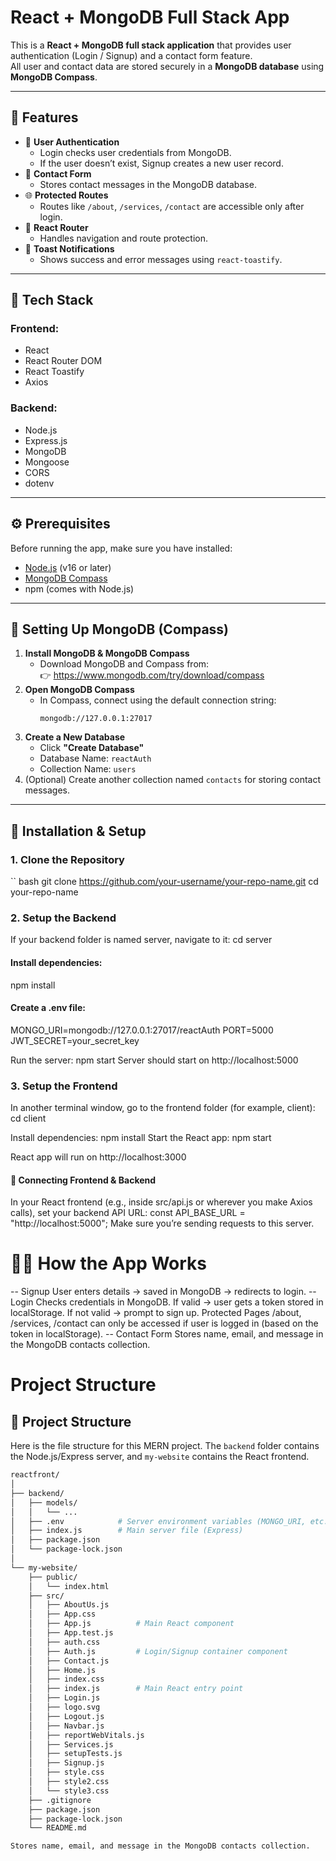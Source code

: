 # React + MongoDB Full Stack App

This is a **React + MongoDB full stack application** that provides user authentication (Login / Signup) and a contact form feature.  
All user and contact data are stored securely in a **MongoDB database** using **MongoDB Compass**.

---

## 🚀 Features

- 🔐 **User Authentication**
  - Login checks user credentials from MongoDB.
  - If the user doesn’t exist, Signup creates a new user record.
- 📝 **Contact Form**
  - Stores contact messages in the MongoDB database.
- 🌐 **Protected Routes**
  - Routes like `/about`, `/services`, `/contact` are accessible only after login.
- 🧠 **React Router**
  - Handles navigation and route protection.
- 💬 **Toast Notifications**
  - Shows success and error messages using `react-toastify`.

---

## 🧩 Tech Stack

### Frontend:
- React
- React Router DOM
- React Toastify
- Axios

### Backend:
- Node.js
- Express.js
- MongoDB
- Mongoose
- CORS
- dotenv

---

## ⚙️ Prerequisites

Before running the app, make sure you have installed:

- [Node.js](https://nodejs.org/) (v16 or later)
- [MongoDB Compass](https://www.mongodb.com/products/tools/compass)
- npm (comes with Node.js)

---

## 🧠 Setting Up MongoDB (Compass)

1. **Install MongoDB & MongoDB Compass**
   - Download MongoDB and Compass from:  
     👉 https://www.mongodb.com/try/download/compass
2. **Open MongoDB Compass**
   - In Compass, connect using the default connection string:  
     ```
     mongodb://127.0.0.1:27017
     ```
3. **Create a New Database**
   - Click **"Create Database"**
   - Database Name: `reactAuth`
   - Collection Name: `users`
4. (Optional) Create another collection named `contacts` for storing contact messages.

---

## 🧰 Installation & Setup

### 1. Clone the Repository
`` bash
git clone https://github.com/your-username/your-repo-name.git
cd your-repo-name         

### 2. Setup the Backend

If your backend folder is named server, navigate to it:
cd server

#### Install dependencies:
npm install

#### Create a .env file:
MONGO_URI=mongodb://127.0.0.1:27017/reactAuth
PORT=5000
JWT_SECRET=your_secret_key

Run the server:
npm start
Server should start on http://localhost:5000

### 3. Setup the Frontend

In another terminal window, go to the frontend folder (for example, client):
cd client

Install dependencies:
npm install
Start the React app:
npm start

React app will run on http://localhost:3000

#### 🔗 Connecting Frontend & Backend

In your React frontend (e.g., inside src/api.js or wherever you make Axios calls), set your backend API URL:
const API_BASE_URL = "http://localhost:5000";
Make sure you’re sending requests to this server.

# 🧑‍💻 How the App Works

-- Signup
User enters details → saved in MongoDB → redirects to login.
-- Login
Checks credentials in MongoDB.
If valid → user gets a token stored in localStorage.
If not valid → prompt to sign up.
Protected Pages
/about, /services, /contact can only be accessed if user is logged in (based on the token in localStorage).
-- Contact Form
Stores name, email, and message in the MongoDB contacts collection.

# Project Structure

## 📂 Project Structure

Here is the file structure for this MERN project. The `backend` folder contains the Node.js/Express server, and `my-website` contains the React frontend.

```bash
reactfront/
│
├── backend/
│   ├── models/
│   │   └── ... 
│   ├── .env            # Server environment variables (MONGO_URI, etc.)
│   ├── index.js        # Main server file (Express)
│   ├── package.json
│   └── package-lock.json
│
└── my-website/
    ├── public/
    │   └── index.html
    ├── src/
    │   ├── AboutUs.js
    │   ├── App.css
    │   ├── App.js          # Main React component
    │   ├── App.test.js
    │   ├── auth.css
    │   ├── Auth.js         # Login/Signup container component
    │   ├── Contact.js
    │   ├── Home.js
    │   ├── index.css
    │   ├── index.js        # Main React entry point
    │   ├── Login.js
    │   ├── logo.svg
    │   ├── Logout.js
    │   ├── Navbar.js
    │   ├── reportWebVitals.js
    │   ├── Services.js
    │   ├── setupTests.js
    │   ├── Signup.js
    │   ├── style.css
    │   ├── style2.css
    │   └── style3.css
    ├── .gitignore
    ├── package.json
    ├── package-lock.json
    └── README.md

Stores name, email, and message in the MongoDB contacts collection.
